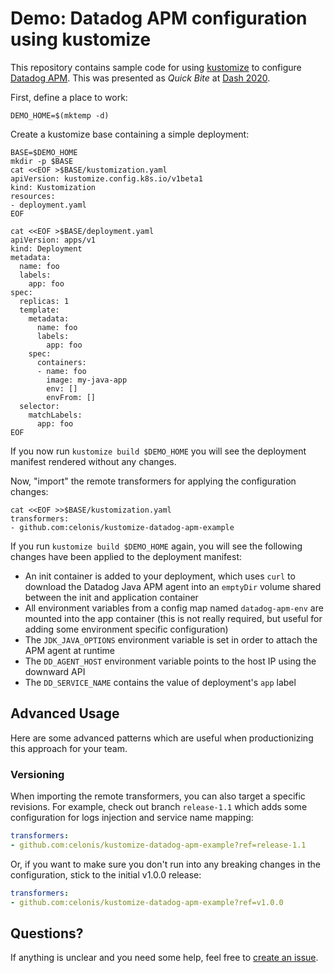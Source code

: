 # Demo: Datadog APM configuration using kustomize
This repository contains sample code for using [kustomize](https://kustomize.io/) to configure [Datadog APM](https://www.datadoghq.com/product/apm/). This was presented as *Quick Bite* at [Dash 2020](https://www.dashcon.io/).

First, define a place to work:
```
DEMO_HOME=$(mktemp -d)
```
Create a kustomize base containing a simple deployment:
```
BASE=$DEMO_HOME
mkdir -p $BASE
cat <<EOF >$BASE/kustomization.yaml
apiVersion: kustomize.config.k8s.io/v1beta1
kind: Kustomization
resources:
- deployment.yaml
EOF

cat <<EOF >$BASE/deployment.yaml
apiVersion: apps/v1
kind: Deployment
metadata:
  name: foo
  labels:
    app: foo
spec:
  replicas: 1
  template:
    metadata:
      name: foo
      labels:
        app: foo
    spec:
      containers:
      - name: foo
        image: my-java-app
        env: []
        envFrom: []
  selector:
    matchLabels:
      app: foo
EOF
```
If you now run `kustomize build $DEMO_HOME` you will see the deployment manifest rendered without any changes.

Now, "import" the remote transformers for applying the configuration changes:
```
cat <<EOF >>$BASE/kustomization.yaml
transformers:
- github.com:celonis/kustomize-datadog-apm-example
```
If you run `kustomize build $DEMO_HOME` again, you will see the following changes have been applied to the deployment manifest:

- An init container is added to your deployment, which uses `curl` to download the Datadog Java APM agent into an `emptyDir` volume shared between the init and application container
- All environment variables from a config map named `datadog-apm-env` are mounted into the app container (this is not really required, but useful for adding some environment specific configuration)
- The `JDK_JAVA_OPTIONS` environment variable is set in order to attach the APM agent at runtime
- The `DD_AGENT_HOST` environment variable points to the host IP using the downward API
- The `DD_SERVICE_NAME` contains the value of deployment's `app` label 

## Advanced Usage
Here are some advanced patterns which are useful when productionizing this approach for your team.
### Versioning
When importing the remote transformers, you can also target a specific revisions. For example, check out branch `release-1.1` which adds some configuration for logs injection and service name mapping:

```yaml
transformers:
- github.com:celonis/kustomize-datadog-apm-example?ref=release-1.1
```

Or, if you want to make sure you don't run into any breaking changes in the configuration, stick to the initial v1.0.0 release:
```yaml
transformers:
- github.com:celonis/kustomize-datadog-apm-example?ref=v1.0.0
```

## Questions?
If anything is unclear and you need some help, feel free to [create an issue](https://github.com/celonis/kustomize-datadog-apm-example/issues/new).
